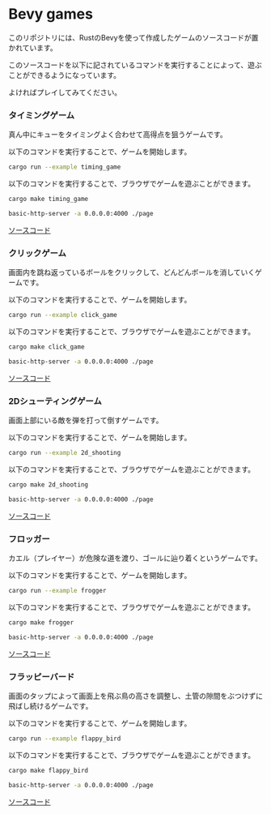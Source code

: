 # Bevy games

このリポジトリには、RustのBevyを使って作成したゲームのソースコードが置かれています。

このソースコードを以下に記されているコマンドを実行することによって、遊ぶことができるようになっています。

よければプレイしてみてください。

### タイミングゲーム

真ん中にキューをタイミングよく合わせて高得点を狙うゲームです。

以下のコマンドを実行することで、ゲームを開始します。

```bash
cargo run --example timing_game
```

以下のコマンドを実行することで、ブラウザでゲームを遊ぶことができます。

```bash
cargo make timing_game

basic-http-server -a 0.0.0.0:4000 ./page
```

[ソースコード](https://github.com/ittokunvim/bevy-games/blob/main/examples/timing.rs)

### クリックゲーム

画面内を跳ね返っているボールをクリックして、どんどんボールを消していくゲームです。

以下のコマンドを実行することで、ゲームを開始します。

```bash
cargo run --example click_game
```

以下のコマンドを実行することで、ブラウザでゲームを遊ぶことができます。

```bash
cargo make click_game

basic-http-server -a 0.0.0.0:4000 ./page
```

[ソースコード](https://github.com/ittokunvim/bevy-games/blob/main/examples/click.rs)

### 2Dシューティングゲーム

画面上部にいる敵を弾を打って倒すゲームです。

以下のコマンドを実行することで、ゲームを開始します。

```bash
cargo run --example 2d_shooting
```
以下のコマンドを実行することで、ブラウザでゲームを遊ぶことができます。

```bash
cargo make 2d_shooting

basic-http-server -a 0.0.0.0:4000 ./page
```

[ソースコード](https://github.com/ittokunvim/bevy-games/blob/main/examples/2d_shooting.rs)

### フロッガー

カエル（プレイヤー）が危険な道を渡り、ゴールに辿り着くというゲームです。

以下のコマンドを実行することで、ゲームを開始します。

```bash
cargo run --example frogger
```

以下のコマンドを実行することで、ブラウザでゲームを遊ぶことができます。

```bash
cargo make frogger

basic-http-server -a 0.0.0.0:4000 ./page
```

[ソースコード](https://github.com/ittokunvim/bevy-games/blob/main/examples/frogger_game.rs)

### フラッピーバード

画面のタップによって画面上を飛ぶ鳥の高さを調整し、土管の隙間をぶつけずに飛ばし続けるゲームです。

以下のコマンドを実行することで、ゲームを開始します。

```bash
cargo run --example flappy_bird
```

以下のコマンドを実行することで、ブラウザでゲームを遊ぶことができます。

```bash
cargo make flappy_bird

basic-http-server -a 0.0.0.0:4000 ./page
```

[ソースコード](https://github.com/ittokunvim/bevy-games/blob/main/examples/flappy_bird.rs)
